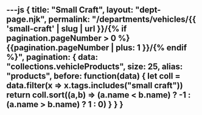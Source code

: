 ---js
{
  title: "Small Craft",
  layout: "dept-page.njk",
  permalink: "/departments/vehicles/{{ 'small-craft' | slug | url }}/{% if pagination.pageNumber > 0 %}{{pagination.pageNumber | plus: 1 }}/{% endif %}",
  pagination: {
    data: "collections.vehicleProducts",
    size: 25,
    alias: "products",
    before: function(data) { 
      let coll = data.filter(x => x.tags.includes("small craft"))
      return coll.sort((a,b) => (a.name < b.name) ? -1 : (a.name > b.name) ? 1 : 0)
    }
  }
}
---



